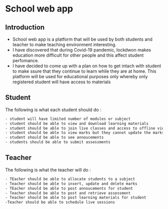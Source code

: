 ﻿# School web app 

## Introduction
* School web app is a platform that will be used by both students and teacher to make teaching environment interesting.
* I have discovered that during Covid-19 pandemic, lockdwon makes education more difficult for other people and this affect student perfomance.
* I have decided to come up with a plan on how to get intach with student to make ssure that they continue to learn while they are at home. This platform will be used for educational purposes only whereby only registered student will have access to materials 

## Student 
The following is what each student should do :
```bash
- student will have limited number of modules or subject
- student should be able to view and download learning materials
- student should be able to join live classes and access to offline vidoes
- student should be able to view marks but they cannot update the marks
- student should be able to see annoucements
- students should be able to submit assessments
```

## Teacher
The following is what the teacher will do :
```bash
- TEacher should be able to allocate students to a subject
- Teacher should be able to insert, update and delete marks
- TEacher should be able to post annoucements for student
- Teacher should be able to post and retrieve assessment
- Teacher should be able to post learning materials for student
-Teacher should be able to schedule live sessions
```
